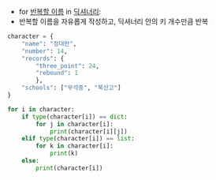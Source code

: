 - for <u>반복할 이름</u> in <u>딕셔너리</u>:
- 반복할 이름을 자유롭게 작성하고, 딕셔너리 안의 키 개수만큼 반복
```py
character = {
	"name": "정대만",
	"number": 14,
	"records": {
		"three_point": 24,
		"rebound": 1
		},
	"schools": ["무석중", "북산고"]
}

for i in character:
	if type(character[i]) == dict:
		for j in character[i]:
			print(character[i][j])
	elif type(character[i]) == list:
		for k in character[i]:
			print(k)
	else:
		print(character[i])
```

